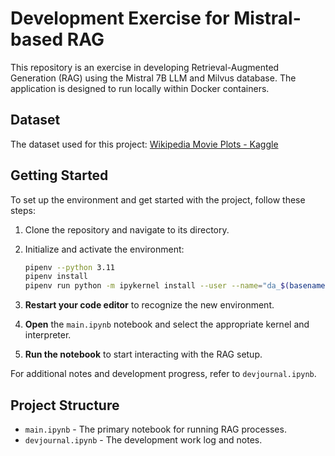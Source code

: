 # Development Exercise for Mistral-based RAG

This repository is an exercise in developing Retrieval-Augmented Generation (RAG) using the Mistral 7B LLM and Milvus database. The application is designed to run locally within Docker containers.

## Dataset
The dataset used for this project:
[Wikipedia Movie Plots - Kaggle](https://www.kaggle.com/datasets/jrobischon/wikipedia-movie-plots)

## Getting Started

To set up the environment and get started with the project, follow these steps:

1. Clone the repository and navigate to its directory.
2. Initialize and activate the environment:

    ```bash
    pipenv --python 3.11
    pipenv install
    pipenv run python -m ipykernel install --user --name="da_$(basename $(pwd))" --display-name="da_$(basename $(pwd))"
    ```

3. **Restart your code editor** to recognize the new environment.

4. **Open** the `main.ipynb` notebook and select the appropriate kernel and interpreter.

5. **Run the notebook** to start interacting with the RAG setup.

For additional notes and development progress, refer to `devjournal.ipynb`.

## Project Structure

- `main.ipynb` - The primary notebook for running RAG processes.
- `devjournal.ipynb` - The development work log and notes.
